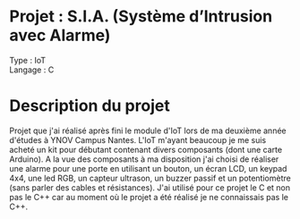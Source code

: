 # Projet : S.I.A. (Système d’Intrusion avec Alarme)
Type : IoT  
Langage : C

# Description du projet  
Projet que j'ai réalisé après fini le module d'IoT lors de ma deuxième année d'études à YNOV Campus Nantes. L'IoT m'ayant beaucoup je me suis acheté un kit pour débutant contenant divers composants (dont une carte Arduino). 
A la vue des composants à ma disposition j'ai choisi de réaliser une alarme pour une porte en utilisant un bouton, un écran LCD, un keypad 4x4, une led RGB, un capteur ultrason, un buzzer passif et un potentiomètre (sans parler des cables et résistances).
J'ai utilisé pour ce projet le C et non pas le C++ car au moment où le projet a été réalisé je ne connaissais pas le C++. 
